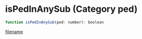 # isPedInAnySub (Category ped)

```js
function isPedInAnySub(ped: number): boolean
```

[filename](isPedInAnySub_m.md ':include')